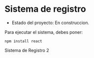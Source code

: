 <h1> Sistema de registro </h1>

- Estado del proyecto: En construccion.
  
Para ejecutar el sistema, debes poner:

```npm install react```

Sistema de Registro 2
